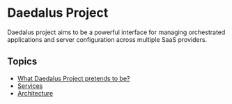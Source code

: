 # Daedalus Project

Daedalus project aims to be a powerful interface for managing orchestrated applications and server configuration across multiple SaaS providers.

## Topics

* [What Daedalus Project pretends to be?](/purpose/)
* [Services](/services/)
* [Architecture](/architecture/)
